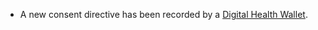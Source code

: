 - A new consent directive has been recorded by a <a href="system-actors.html#ochw">Digital Health Wallet</a>.